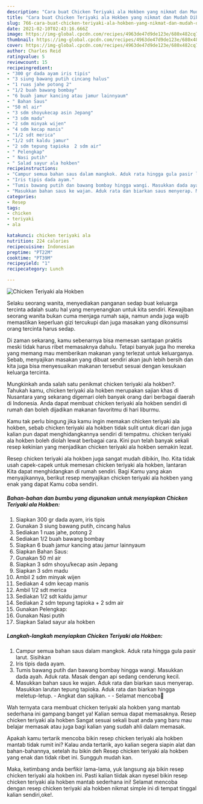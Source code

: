 ```yaml
---
description: "Cara buat Chicken Teriyaki ala Hokben yang nikmat dan Mudah Dibuat"
title: "Cara buat Chicken Teriyaki ala Hokben yang nikmat dan Mudah Dibuat"
slug: 766-cara-buat-chicken-teriyaki-ala-hokben-yang-nikmat-dan-mudah-dibuat
date: 2021-02-10T02:43:16.666Z
image: https://img-global.cpcdn.com/recipes/4963de47d9de123e/680x482cq70/chicken-teriyaki-ala-hokben-foto-resep-utama.jpg
thumbnail: https://img-global.cpcdn.com/recipes/4963de47d9de123e/680x482cq70/chicken-teriyaki-ala-hokben-foto-resep-utama.jpg
cover: https://img-global.cpcdn.com/recipes/4963de47d9de123e/680x482cq70/chicken-teriyaki-ala-hokben-foto-resep-utama.jpg
author: Charles Reid
ratingvalue: 5
reviewcount: 15
recipeingredient:
- "300 gr dada ayam iris tipis"
- "3 siung bawang putih cincang halus"
- "1 ruas jahe potong 2"
- "1/2 buah bawang bombay"
- "6 buah jamur kancing atau jamur lainnyaum"
- " Bahan Saus"
- "50 ml air"
- "3 sdm shoyukecap asin Jepang"
- "3 sdm madu"
- "2 sdm minyak wijen"
- "4 sdm kecap manis"
- "1/2 sdt merica"
- "1/2 sdt kaldu jamur"
- "2 sdm tepung tapioka  2 sdm air"
- " Pelengkap"
- " Nasi putih"
- " Salad sayur ala hokben"
recipeinstructions:
- "Campur semua bahan saus dalam mangkok. Aduk rata hingga gula pasir larut. Sisihkan"
- "Iris tipis dada ayam."
- "Tumis bawang putih dan bawang bombay hingga wangi. Masukkan dada ayah. Aduk rata. Masak dengan api sedang cenderung kecil."
- "Masukkan bahan saus ke wajan. Aduk rata dan biarkan saus menyerap. Masukkan larutan tepung tapioka. Aduk rata dan biarkan hingga meletup-letup. Angkat dan sajikan.  Selamat mencoba💐"
categories:
- Resep
tags:
- chicken
- teriyaki
- ala

katakunci: chicken teriyaki ala 
nutrition: 224 calories
recipecuisine: Indonesian
preptime: "PT22M"
cooktime: "PT39M"
recipeyield: "1"
recipecategory: Lunch

---
```



![Chicken Teriyaki ala Hokben](https://img-global.cpcdn.com/recipes/4963de47d9de123e/680x482cq70/chicken-teriyaki-ala-hokben-foto-resep-utama.jpg)

Selaku seorang wanita, menyediakan panganan sedap buat keluarga tercinta adalah suatu hal yang menyenangkan untuk kita sendiri. Kewajiban seorang  wanita bukan cuma menjaga rumah saja, namun anda juga wajib memastikan keperluan gizi tercukupi dan juga masakan yang dikonsumsi orang tercinta harus sedap.

Di zaman  sekarang, kamu sebenarnya bisa memesan santapan praktis meski tidak harus ribet memasaknya dahulu. Tetapi banyak juga lho mereka yang memang mau memberikan makanan yang terlezat untuk keluarganya. Sebab, menyajikan masakan yang dibuat sendiri akan jauh lebih bersih dan kita juga bisa menyesuaikan makanan tersebut sesuai dengan kesukaan keluarga tercinta. 



Mungkinkah anda salah satu penikmat chicken teriyaki ala hokben?. Tahukah kamu, chicken teriyaki ala hokben merupakan sajian khas di Nusantara yang sekarang digemari oleh banyak orang dari berbagai daerah di Indonesia. Anda dapat membuat chicken teriyaki ala hokben sendiri di rumah dan boleh dijadikan makanan favoritmu di hari liburmu.

Kamu tak perlu bingung jika kamu ingin memakan chicken teriyaki ala hokben, sebab chicken teriyaki ala hokben tidak sulit untuk dicari dan juga kalian pun dapat menghidangkannya sendiri di tempatmu. chicken teriyaki ala hokben boleh diolah lewat berbagai cara. Kini pun telah banyak sekali resep kekinian yang menjadikan chicken teriyaki ala hokben semakin lezat.

Resep chicken teriyaki ala hokben juga sangat mudah dibikin, lho. Kita tidak usah capek-capek untuk memesan chicken teriyaki ala hokben, lantaran Kita dapat menghidangkan di rumah sendiri. Bagi Kamu yang akan menyajikannya, berikut resep menyajikan chicken teriyaki ala hokben yang enak yang dapat Kamu coba sendiri.

<!--inarticleads1-->

##### Bahan-bahan dan bumbu yang digunakan untuk menyiapkan Chicken Teriyaki ala Hokben:

1. Siapkan 300 gr dada ayam, iris tipis
1. Gunakan 3 siung bawang putih, cincang halus
1. Sediakan 1 ruas jahe, potong 2
1. Sediakan 1/2 buah bawang bombay
1. Siapkan 6 buah jamur kancing atau jamur lainnyaum
1. Siapkan  Bahan Saus:
1. Gunakan 50 ml air
1. Siapkan 3 sdm shoyu/kecap asin Jepang
1. Siapkan 3 sdm madu
1. Ambil 2 sdm minyak wijen
1. Sediakan 4 sdm kecap manis
1. Ambil 1/2 sdt merica
1. Sediakan 1/2 sdt kaldu jamur
1. Sediakan 2 sdm tepung tapioka + 2 sdm air
1. Gunakan  Pelengkap:
1. Gunakan  Nasi putih
1. Siapkan  Salad sayur ala hokben




<!--inarticleads2-->

##### Langkah-langkah menyiapkan Chicken Teriyaki ala Hokben:

1. Campur semua bahan saus dalam mangkok. Aduk rata hingga gula pasir larut. Sisihkan
1. Iris tipis dada ayam.
1. Tumis bawang putih dan bawang bombay hingga wangi. Masukkan dada ayah. Aduk rata. Masak dengan api sedang cenderung kecil.
1. Masukkan bahan saus ke wajan. Aduk rata dan biarkan saus menyerap. Masukkan larutan tepung tapioka. Aduk rata dan biarkan hingga meletup-letup. - Angkat dan sajikan. -  - Selamat mencoba💐




Wah ternyata cara membuat chicken teriyaki ala hokben yang mantab sederhana ini gampang banget ya! Kalian semua dapat memasaknya. Resep chicken teriyaki ala hokben Sangat sesuai sekali buat anda yang baru mau belajar memasak atau juga bagi kalian yang sudah ahli dalam memasak.

Apakah kamu tertarik mencoba bikin resep chicken teriyaki ala hokben mantab tidak rumit ini? Kalau anda tertarik, ayo kalian segera siapin alat dan bahan-bahannya, setelah itu bikin deh Resep chicken teriyaki ala hokben yang enak dan tidak ribet ini. Sungguh mudah kan. 

Maka, ketimbang anda berfikir lama-lama, yuk langsung aja bikin resep chicken teriyaki ala hokben ini. Pasti kalian tiidak akan nyesel bikin resep chicken teriyaki ala hokben mantab sederhana ini! Selamat mencoba dengan resep chicken teriyaki ala hokben nikmat simple ini di tempat tinggal kalian sendiri,oke!.

